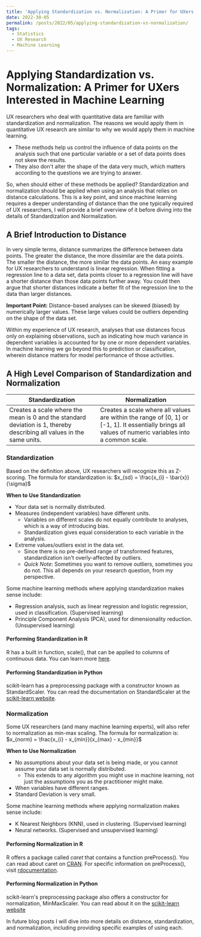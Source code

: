 ```yaml
---
title: 'Applying Standardization vs. Normalization: A Primer for UXers Interested in Machine Learning'
date: 2022-30-05
permalink: /posts/2022/05/applying-standardization-vs-normalization/
tags:
  - Statistics
  - UX Research
  - Machine Learning
---
```


# Applying Standardization vs. Normalization: A Primer for UXers Interested in Machine Learning
UX researchers who deal with quantitative data are familiar with standardization and normalization. The reasons we would apply them in quantitative UX research are similar to why we would apply them in machine learning. 
- These methods help us control the influence of data points on the analysis such that one particular variable or a set of data points does not skew the results. 
- They also don't alter the shape of the data very much, which matters according to the questions we are trying to answer. 

So, when should either of these methods be applied? Standardization and normalization should be applied when using an analysis that relies on distance calculations. This is a key point, and since machine learning requires a deeper understanding of distance than the one typically required of UX researchers, I will provide a brief overview of it before diving into the details of Standardization and Normalization.

## A Brief Introduction to Distance
In very simple terms, distance summarizes the difference between data points. The greater the distance, the more dissimilar are the data points. The smaller the distance, the more similar the data points. An easy example for UX researchers to understand is linear regression. When fitting a regression line to a data set, data points closer to a regression line will have a shorter distance than those data points further away. You could then argue that shorter distances indicate a better fit of the regression line to the data than larger distances.

__Important Point:__ Distance-based analyses can be skewed (biased) by numerically larger values. These large values could be outliers depending on the shape of the data set.

Within my experience of UX research, analyses that use distances focus only on explaining observations, such as indicating how much variance in dependent variables is accounted for by one or more dependent variables. In machine learning we go beyond this to prediction or classification, wherein distance matters for model performance of those activities.  

## A High Level Comparison of Standardization and Normalization

__Standardization__                                                                                                   | __Normalization__
----------------------------------------------------------------------------------------------------------------------|---------------------------------------------------------------
Creates a scale where the mean is 0 and the standard deviation is 1, thereby describing all values in the same units. | Creates a scale where all values are within the range of [0, 1] or [-1, 1]. It essentially brings all values of numeric variables into a common scale.

### Standardization
Based on the definition above, UX researchers will recognize this as Z-scoring. The formula for standardization is:
$x_{sd} = \frac{x_{i} - \bar{x}}{\sigma}$

__When to Use Standardization__
- Your data set is normally distributed.
- Measures (independent variables) have different units.
  - Variables on different scales do not equally contribute to analyses, which is a way of introducing bias.
  - Standardization gives equal consideration to each variable in the analysis.  
- Extreme values/outliers exist in the data set.
  - Since there is no pre-defined range of transformed features, standardization isn't overly-affected by outliers. 
  - _Quick Note_: Sometimes you want to remove outliers, sometimes you do not. This all depends on your research question, from my perspective. 

Some machine learning methods where applying standardization makes sense include:
- Regression analysis, such as linear regression and logistic regression, used in classification. (Supervised learning)
- Principle Component Analysis (PCA), used for dimensionality reduction. (Unsupervised learning)

#### Performing Standardization in R
R has a built in function, scale(), that can be applied to columns of continuous data. You can learn more [here](https://www.rdocumentation.org/packages/base/versions/3.6.2/topics/scale).

#### Performing Standardization in Python
scikit-learn has a preprocessing package with a constructor known as StandardScaler. You can read the documentation on StandardScaler at the [scikit-learn website](https://scikit-learn.org/stable/modules/generated/sklearn.preprocessing.StandardScaler.html#sklearn.preprocessing.StandardScaler).

### Normalization
Some UX researchers (and many machine learning experts), will also refer to normalization as min-max scaling. The formula for normalization is: 
$x_{norm} = \frac{x_{i} - x_{min}}{x_{max} - x_{min}}$

__When to Use Normalization__
- No assumptions about your data set is being made, or you cannot assume your data set is normally distributed.
  - This extends to any algorithm you might use in machine learning, not just the assumptions you as the practitioner might make.  
- When variables have different ranges.
- Standard Deviation is very small.

Some machine learning methods where applying normalization makes sense include:
- K Nearest Neighbors (KNN), used in clustering. (Supervised learning)
- Neural networks. (Supervised and unsupervised learning)

#### Performing Normalization in R
R offers a package called _caret_ that contains a function preProcess(). You can read about caret on [CRAN](https://cran.r-project.org/web/packages/caret/vignettes/caret.html). For specific information on preProcess(), visit [rdocumentation](https://www.rdocumentation.org/packages/caret/versions/6.0-92/topics/preProcess).

#### Performing Normalization in Python
scikit-learn's preprocessing package also offers a constructor for normalization, MinMaxScaler. You can read about it on the [scikit-learn website](https://scikit-learn.org/stable/modules/generated/sklearn.preprocessing.MinMaxScaler.html)

In future blog posts I will dive into more details on distance, standardization, and normalization, including providing specific examples of using each.
